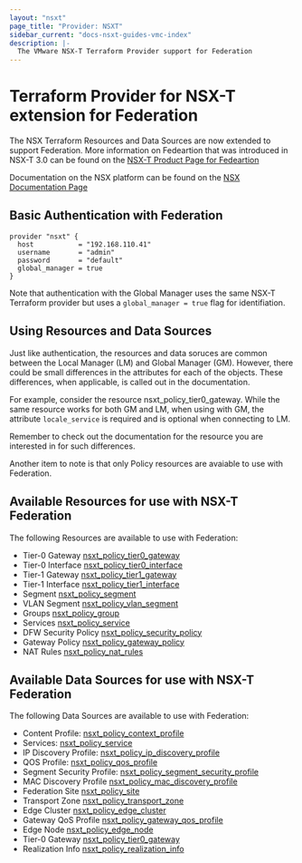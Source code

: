 ```yaml
---
layout: "nsxt"
page_title: "Provider: NSXT"
sidebar_current: "docs-nsxt-guides-vmc-index"
description: |-
  The VMware NSX-T Terraform Provider support for Federation 
---
```


# Terraform Provider for NSX-T extension for Federation

The NSX Terraform Resources and Data Sources are now extended to support Federation. More information on Fedeartion that was introduced in NSX-T 3.0 can be found on the [NSX-T Product Page for Fedeartion](https://docs.vmware.com/en/VMware-NSX-T-Data-Center/3.0/administration/GUID-D5B6DC79-6733-44A7-8072-50221CF2122A.html)

Documentation on the NSX platform can be found on the [NSX Documentation Page](https://docs.vmware.com/en/VMware-NSX-T/index.html)

## Basic Authentication with Federation


```hcl
provider "nsxt" {
  host           = "192.168.110.41"
  username       = "admin"
  password       = "default"
  global_manager = true
}
```

Note that authentication with the Global Manager uses the same NSX-T Terraform provider but uses a `global_manager = true` flag for identifiation.

## Using Resources and Data Sources
Just like authentication, the resources and data soruces are common between the Local Manager (LM) and Global Manager (GM). However, there could be small differences in the attributes for each of the objects. These differences, when applicable, is called out in the documentation.

For example, consider the resource nsxt_policy_tier0_gateway. While the same resource works for both GM and LM, when using with GM, the attribute `locale_service` is required and is optional when connecting to LM.

Remember to check out the documentation for the resource you are interested in for such differences.

Another item to note is that only Policy resources are avaiable to use with Federation.

## Available Resources for use with NSX-T Federation

The following Resources are available to use with Federation:

 * Tier-0 Gateway [nsxt_policy_tier0_gateway](https://www.terraform.io/docs/providers/nsxt/r/nsxt_policy_tier0_gateway.html)
 * Tier-0 Interface [nsxt_policy_tier0_interface](https://www.terraform.io/docs/providers/nsxt/r/nsxt_policy_tier0_interface.html)
 * Tier-1 Gateway [nsxt_policy_tier1_gateway](https://www.terraform.io/docs/providers/nsxt/r/nsxt_policy_tier1_gateway.html)
 * Tier-1 Interface [nsxt_policy_tier1_interface](https://www.terraform.io/docs/providers/nsxt/r/nsxt_policy_tier1_interface.html)
 * Segment [nsxt_policy_segment](https://www.terraform.io/docs/providers/nsxt/r/nsxt_policy_segment.html)
 * VLAN Segment [nsxt_policy_vlan_segment](https://www.terraform.io/docs/providers/nsxt/r/nsxt_policy_vlan_segment.html)
 * Groups [nsxt_policy_group](https://www.terraform.io/docs/providers/nsxt/r/nsxt_policy_group.html)
 * Services [nsxt_policy_service](https://www.terraform.io/docs/providers/nsxt/r/nsxt_policy_service.html)
 * DFW Security Policy [nsxt_policy_security_policy](https://www.terraform.io/docs/providers/nsxt/r/nsxt_policy_security_policy.html)
 * Gateway Policy [nsxt_policy_gateway_policy](https://www.terraform.io/docs/providers/nsxt/r/nsxt_policy_gateway_policy.html)
 * NAT Rules [nsxt_policy_nat_rules](https://www.terraform.io/docs/providers/nsxt/r/nsxt_policy_nat_rules.html)

## Available Data Sources for use with NSX-T Federation

The following Data Sources are available to use with Federation:

 * Content Profile: [nsxt_policy_context_profile](https://www.terraform.io/docs/providers/nsxt/d/nsxt_policy_contnext_profile.html)
 * Services: [nsxt_policy_service](https://www.terraform.io/docs/providers/nsxt/d/nsxt_policy_service.html)
 * IP Discovery Profile: [nsxt_policy_ip_discovery_profile](https://www.terraform.io/docs/providers/nsxt/d/nsxt_policy_ip_discovery_profile.html)
 * QOS Profile: [nsxt_policy_qos_profile](https://www.terraform.io/docs/providers/nsxt/d/nsxt_policy_qos_profile.html)
 * Segment Security Profile: [nsxt_policy_segment_security_profile](https://www.terraform.io/docs/providers/nsxt/d/nsxt_policy_segment_security_profile.html)
 * MAC Discovery Profile [nsxt_policy_mac_discovery_profile](https://www.terraform.io/docs/providers/nsxt/d/nsxt_policy_mac_discovery_profile.html)
 * Federation Site [nsxt_policy_site](https://www.terraform.io/docs/providers/nsxt/d/nsxt_policy_site.html)
 * Transport Zone [nsxt_policy_transport_zone](https://www.terraform.io/docs/providers/nsxt/d/nsxt_policy_transport_zone.html)
 * Edge Cluster [nsxt_policy_edge_cluster](https://www.terraform.io/docs/providers/nsxt/d/nsxt_policy_edge_cluster.html)
 * Gateway QoS Profile [nsxt_policy_gateway_qos_profile](https://www.terraform.io/docs/providers/nsxt/d/nsxt_policy_gateway_qos_profile.html)
 * Edge Node [nsxt_policy_edge_node](https://www.terraform.io/docs/providers/nsxt/d/nsxt_policy_edge_node.html)
 * Tier-0 Gateway [nsxt_policy_tier0_gateway](https://www.terraform.io/docs/providers/nsxt/d/nsxt_policy_tier0_gateway.html)
 * Realization Info [nsxt_policy_realization_info](https://www.terraform.io/docs/providers/nsxt/d/nsxt_policy_realization_info.html)


